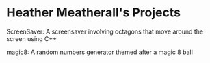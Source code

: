 # Heather Meatherall's Projects

ScreenSaver: A screensaver involving octagons that move around the screen using C++


magic8: A random numbers generator themed after a magic 8 ball
